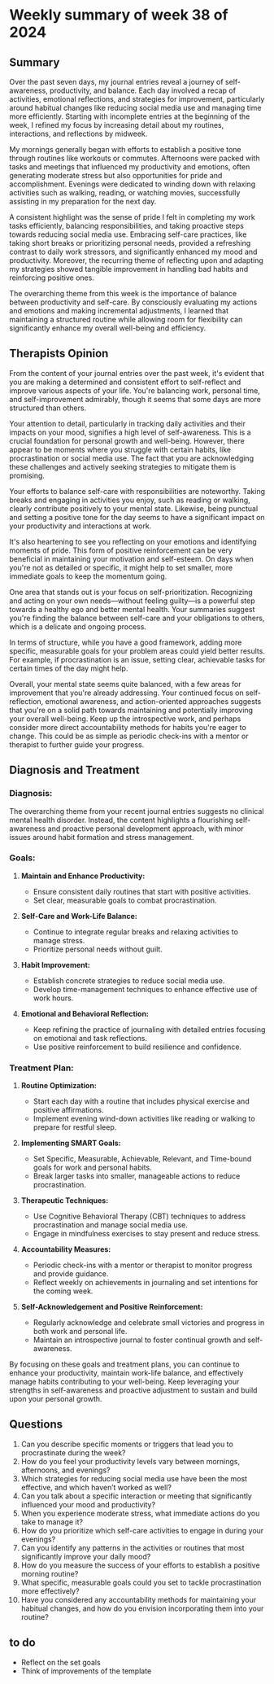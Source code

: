 # Weekly summary of week 38 of 2024

## Summary

Over the past seven days, my journal entries reveal a journey of self-awareness, productivity, and balance. Each day involved a recap of activities, emotional reflections, and strategies for improvement, particularly around habitual changes like reducing social media use and managing time more efficiently. Starting with incomplete entries at the beginning of the week, I refined my focus by increasing detail about my routines, interactions, and reflections by midweek.

My mornings generally began with efforts to establish a positive tone through routines like workouts or commutes. Afternoons were packed with tasks and meetings that influenced my productivity and emotions, often generating moderate stress but also opportunities for pride and accomplishment. Evenings were dedicated to winding down with relaxing activities such as walking, reading, or watching movies, successfully assisting in my preparation for the next day.

A consistent highlight was the sense of pride I felt in completing my work tasks efficiently, balancing responsibilities, and taking proactive steps towards reducing social media use. Embracing self-care practices, like taking short breaks or prioritizing personal needs, provided a refreshing contrast to daily work stressors, and significantly enhanced my mood and productivity. Moreover, the recurring theme of reflecting upon and adapting my strategies showed tangible improvement in handling bad habits and reinforcing positive ones.

The overarching theme from this week is the importance of balance between productivity and self-care. By consciously evaluating my actions and emotions and making incremental adjustments, I learned that maintaining a structured routine while allowing room for flexibility can significantly enhance my overall well-being and efficiency.

## Therapists Opinion

From the content of your journal entries over the past week, it's evident that you are making a determined and consistent effort to self-reflect and improve various aspects of your life. You're balancing work, personal time, and self-improvement admirably, though it seems that some days are more structured than others.

Your attention to detail, particularly in tracking daily activities and their impacts on your mood, signifies a high level of self-awareness. This is a crucial foundation for personal growth and well-being. However, there appear to be moments where you struggle with certain habits, like procrastination or social media use. The fact that you are acknowledging these challenges and actively seeking strategies to mitigate them is promising.

Your efforts to balance self-care with responsibilities are noteworthy. Taking breaks and engaging in activities you enjoy, such as reading or walking, clearly contribute positively to your mental state. Likewise, being punctual and setting a positive tone for the day seems to have a significant impact on your productivity and interactions at work. 

It's also heartening to see you reflecting on your emotions and identifying moments of pride. This form of positive reinforcement can be very beneficial in maintaining your motivation and self-esteem. On days when you're not as detailed or specific, it might help to set smaller, more immediate goals to keep the momentum going. 

One area that stands out is your focus on self-prioritization. Recognizing and acting on your own needs—without feeling guilty—is a powerful step towards a healthy ego and better mental health. Your summaries suggest you're finding the balance between self-care and your obligations to others, which is a delicate and ongoing process.

In terms of structure, while you have a good framework, adding more specific, measurable goals for your problem areas could yield better results. For example, if procrastination is an issue, setting clear, achievable tasks for certain times of the day might help.

Overall, your mental state seems quite balanced, with a few areas for improvement that you're already addressing. Your continued focus on self-reflection, emotional awareness, and action-oriented approaches suggests that you're on a solid path towards maintaining and potentially improving your overall well-being. Keep up the introspective work, and perhaps consider more direct accountability methods for habits you're eager to change. This could be as simple as periodic check-ins with a mentor or therapist to further guide your progress.

## Diagnosis and Treatment

### Diagnosis:
The overarching theme from your recent journal entries suggests no clinical mental health disorder. Instead, the content highlights a flourishing self-awareness and proactive personal development approach, with minor issues around habit formation and stress management.

### Goals:
1. **Maintain and Enhance Productivity:**
   - Ensure consistent daily routines that start with positive activities.
   - Set clear, measurable goals to combat procrastination.

2. **Self-Care and Work-Life Balance:**
   - Continue to integrate regular breaks and relaxing activities to manage stress.
   - Prioritize personal needs without guilt.

3. **Habit Improvement:**
   - Establish concrete strategies to reduce social media use.
   - Develop time-management techniques to enhance effective use of work hours.
   
4. **Emotional and Behavioral Reflection:**
   - Keep refining the practice of journaling with detailed entries focusing on emotional and task reflections.
   - Use positive reinforcement to build resilience and confidence.

### Treatment Plan:
1. **Routine Optimization:**
   - Start each day with a routine that includes physical exercise and positive affirmations.
   - Implement evening wind-down activities like reading or walking to prepare for restful sleep.

2. **Implementing SMART Goals:**
   - Set Specific, Measurable, Achievable, Relevant, and Time-bound goals for work and personal habits.
   - Break larger tasks into smaller, manageable actions to reduce procrastination.

3. **Therapeutic Techniques:**
   - Use Cognitive Behavioral Therapy (CBT) techniques to address procrastination and manage social media use.
   - Engage in mindfulness exercises to stay present and reduce stress.

4. **Accountability Measures:**
   - Periodic check-ins with a mentor or therapist to monitor progress and provide guidance.
   - Reflect weekly on achievements in journaling and set intentions for the coming week.

5. **Self-Acknowledgement and Positive Reinforcement:**
   - Regularly acknowledge and celebrate small victories and progress in both work and personal life.
   - Maintain an introspective journal to foster continual growth and self-awareness.

By focusing on these goals and treatment plans, you can continue to enhance your productivity, maintain work-life balance, and effectively manage habits contributing to your well-being. Keep leveraging your strengths in self-awareness and proactive adjustment to sustain and build upon your personal growth.

## Questions

1. Can you describe specific moments or triggers that lead you to procrastinate during the week?
2. How do you feel your productivity levels vary between mornings, afternoons, and evenings?
3. Which strategies for reducing social media use have been the most effective, and which haven’t worked as well?
4. Can you talk about a specific interaction or meeting that significantly influenced your mood and productivity?
5. When you experience moderate stress, what immediate actions do you take to manage it?
6. How do you prioritize which self-care activities to engage in during your evenings?
7. Can you identify any patterns in the activities or routines that most significantly improve your daily mood?
8. How do you measure the success of your efforts to establish a positive morning routine?
9. What specific, measurable goals could you set to tackle procrastination more effectively?
10. Have you considered any accountability methods for maintaining your habitual changes, and how do you envision incorporating them into your routine?

## to do

- Reflect on the set goals
- Think of improvements of the template
